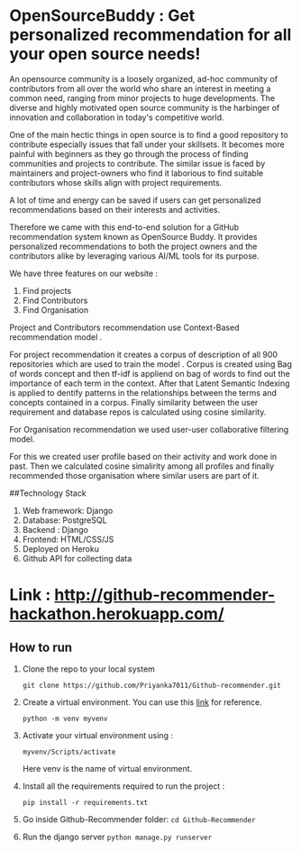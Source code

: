 # OpenSourceBuddy : Get personalized recommendation for all your open source needs!

An opensource community is a loosely organized, ad-hoc community of contributors from all over the world 
who share an interest in meeting a common need, ranging from minor projects to huge developments.
The diverse and highly motivated open source community is the harbinger of innovation
and collaboration in today's competitive world.

One of the main hectic things in open source is to find a good repository to contribute especially issues that fall under your skillsets. It becomes more painful with beginners as they go through the process of finding communities and projects to contribute.
The similar issue is faced by maintainers and project-owners who find it laborious to find suitable contributors whose skills align with project requirements. 

A lot of time and energy can be saved if users can get personalized recommendations based on their interests and activities.

Therefore we came with this end-to-end solution for a GitHub recommendation system known as OpenSource Buddy.
It provides personalized recommendations to both the project owners and the contributors alike by
leveraging various AI/ML tools for its purpose.

We have three features on our website :
1) Find projects 
2) Find Contributors
3) Find Organisation

Project and Contributors recommendation use Context-Based recommendation model .

For project recommendation it creates a corpus of description of all 900 repositories which are used to train the model .
Corpus is created using Bag of words concept and then tf-idf is appliend on bag of words to find out the importance of each term in the context.
After that Latent Semantic Indexing is applied to dentify patterns in the relationships between the terms and concepts contained in a corpus. Finally similarity between the user requirement and database repos is calculated using cosine similarity. 

For Organisation recommendation we used user-user collaborative filtering model.

For this we created user profile based on their activity and work done in past. Then we calculated cosine simalirity among all profiles and finally recommended those organisation where similar users are part of it.

##Technology Stack
1) Web framework: Django
2) Database: PostgreSQL
3) Backend : Django
4) Frontend: HTML/CSS/JS
5) Deployed on Heroku
6) Github API for collecting data

# Link : http://github-recommender-hackathon.herokuapp.com/

## How to run 
1. Clone the repo to your local system

    ```git clone https://github.com/Priyanka7011/Github-recommender.git ```
2. Create a virtual environment. You can use this [link](https://docs.python.org/3/library/venv.html) for reference.

    ``` python -m venv myvenv ```
3. Activate your virtual environment using : 
    
    ```myvenv/Scripts/activate``` 
    
    Here venv is the name of virtual environment.

4. Install all the requirements required to run the project : 
    
    ```pip install -r requirements.txt```
5. Go inside Github-Recommender folder:
       ```cd Github-Recommender```
6.  Run the django server
        ```python manage.py runserver```







